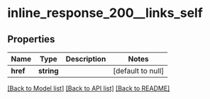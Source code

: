 # inline_response_200__links_self

## Properties
Name | Type | Description | Notes
------------ | ------------- | ------------- | -------------
**href** | **string** |  | [default to null]

[[Back to Model list]](../README.md#documentation-for-models) [[Back to API list]](../README.md#documentation-for-api-endpoints) [[Back to README]](../README.md)


